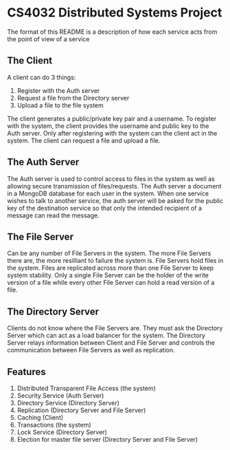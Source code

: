 # CS4032 Distributed Systems Project

The format of this README is a description of how each service acts from the point of view of a service

## The Client
A client can do 3 things:
1. Register with the Auth server 
2. Request a file from the Directory server
3. Upload a file to the file system

The client generates a public/private key pair and a username. To register with the system, the client provides the username and public key to the Auth server. Only after registering with the system can the client act in the system. The client can request a file and upload a file.

## The Auth Server
The Auth server is used to control access to files in the system as well as allowing secure transmission of files/requests. The Auth server a document in a MongoDB database for each user in the system. When one service wishes to talk to another service, the auth server will be asked for the public key of the destination service so that only the intended recipient of a message can read the message.

## The File Server
Can be any number of File Servers in the system. The more File Servers there are, the more resilliant to failure the system is. File Servers hold files in the system. Files are replicated across more than one File Server to keep system stability. Only a single File Server can be the holder of the write version of a file while every other File Server can hold a read version of a file.

## The Directory Server
Clients do not know where the File Servers are. They must ask the Directory Server which can act as a load balancer for the system. The Directory Server relays information between Client and File Server and controls the communication between File Servers as well as replication.

## Features
1. Distributed Transparent File Access (the system)
2. Security Service (Auth Server)
3. Directory Service (Directory Server)
4. Replication (Directory Server and File Server)
5. Caching (Client)
6. Transactions (the system)
7. Lock Service (Directory Server)
8. Election for master file server (Directory Server and File Server)

